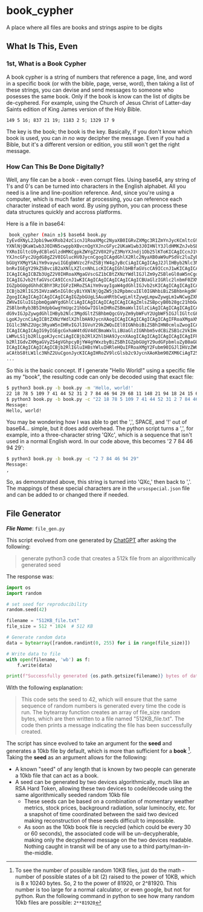# book_cypher
A place where all files are books and strings aspire to be digits


## What Is This, Even

### 1st, What is a Book Cypher
A book cypher is a string of numbers that reference a page, line, and word in a 
specific book (or with the bible, page, verse, word), then taking a list of 
these strings, you can devise and send messages to someone who posesses the same 
book. Only if the book is know can the list of digits be de-cyphered. For 
example, using the Church of Jesus Christ of Latter-day Saints edition of King 
James version of the Holy Bible. 

```
149 5 16; 837 21 19; 1183 2 5; 1329 17 9
```

The key is the book; the book is the key. Basically, if you don't know which 
book is used, you can _in no way_ decipher the message. Even if you had a 
Bible, but it's a different version or edition, you still won't get the right 
message.


### How Can This Be Done Digitally?
Well, any file can be a book - even corrupt files. Using base64, any string of 
1's and 0's can be turned into characters in the English alphabet. All you need 
is a line and line-position reference. And, since you're using a computer, 
which is much faster at processing, you can reference each character instead of 
each word. By using python, you can process these data structures quickly and 
accross platforms.

Here is a file in base64:
```bash
 book_cypher (main ±)$ base64 book.py 
IyEvdXNyL2Jpbi9weXRob24zCicnJ1RoaXMgc2NyaXB0IGRvZXMgc3R1ZmYnJycKCmltcG9ydCBi
YXNlNjQKaW1wb3J0IHN5cwppbXBvcnQgYXJncGFyc2UKaW1wb3J0IHNlY3JldHMKZnJvbSBvcy5w
YXRoIGltcG9ydCBleGlzdHMKCgpkZWYgZ2V0X2FyZ3MoYXJndj1Ob25lKToKICAgICcnJ1VzZXMg
YXJncGFyc2UgdG8gZ2V0IGlucHV0JycnCgogICAgdGhlX2Rlc2NyaXB0aW9uPSdVc2luZyBhIGZp
bGUgYXMgYSAiYm9vaywiIGEgbWVzc2FnZSBjYW4gJyBcCiAgICAgICAgJ2JlIHByb2Nlc3NlZCBp
bnRvIGEgY29kZSBvciB2aXNlLXZlcnNhLicKICAgIGhlbHBfaGVscCA9ICcnJ1wKICAgICAgICAg
ICAgICAgICBZb3UgZ2V0IHRoaXMgaGVscGZ1bCBtZXNzYWdlIGJlZm9yZSBleGl0aW5nCgonJycK
ICAgIGJvb2tfaGVscCA9ICcnJ1wKICAgICAgICAgICAgICAgICBUaGlzIGRlc2lnbmF0ZXMgdGhl
IGZpbGUgdGhhdCBhY3RzIGFzIHRoZSAiYm9vayIgaW4gdGhlIGJvb2sKICAgICAgICAgICAgICAg
ICBjb2RlIGJ5IHVzaW5nIGl0cyBiYXNlNjQgZW5jb2RpbmcuIEl0IGNhbiBiZSBhbnkgdHlwZSBv
ZgogICAgICAgICAgICAgICAgIGZpbGUgLSAuaHRtbCwgLmltZywgLmpwZywgLm1wNCwgZXRjLiBL
ZWVwIGluIG1pbmQgaWYgdGhlCiAgICAgICAgICAgICAgICAgZmlsZSBpcyB0b28gc21hbGwsIHRo
ZSBlbnRyb3B5IHdpbGwgYmUgc21hbGw7IGlmIHRoZSBmaWxlIGlzCiAgICAgICAgICAgICAgICAg
dG9vIGJpZywgdGhlIHByb2Nlc3MgdGltZSBhbmQgcGVyZm9ybWFuY2UgbWF5IGJlIGltcGFjdGVk
LgoKJycnCiAgICBtZXNzYWdlX2hlbHA9JycnXAogICAgICAgICAgICAgICAgIFRoaXMgaXMgdGhl
IG1lc3NhZ2Ugc3RyaW5nIHRvIGJlIGVuY29kZWQuIEl0IGNhbiBiZSBhIHN0cmluZwogICAgICAg
ICAgICAgICAgIG9yIGEgcGxhaW4tdGV4dCBmaWxlLiBUaGlzIGNhbm5vdCBiZSB1c2VkIHdpdGgg
LWMvLS1jb2RlLgoKJycnCiAgICBjb2RlX2hlbHA9JycnXAogICAgICAgICAgICAgICAgIFRoZSBj
b2RlIGdvZXMgaGVyZS4gVGhpcyBjYW4gYWxzbyBiZSBhIGZpbGUgY29udGFpbmluZyB0aGUKICAg
ICAgICAgICAgICAgICBjb2RlIGluIHBsYWluIHRleHQuIFRoaXMgY2Fubm90IGJlIHVzZWQgd2l0
aCAtbS8tLW1lc3NhZ2UuCgonJycKICAgIHRoZV9lcGlsb2c9JycnXAoKbm90ZXM6CiAgT25seSB0
...
```

So this is the basic concept. If I generate "Hello World!" using a specific 
file as my "book", the resulting code can only be decoded using that exact 
file:

```bash
$ python3 book.py -b book.py -m 'Hello, world!'
22 18 78 5 109 7 41 44 52 31 2 7 84 46 94 29 68 11 148 21 94 18 24 15 69 7 62 36 108 40 117 61 58 31 24 6 12 11
$ python3 book.py -b book.py -c "22 18 78 5 109 7 41 44 52 31 2 7 84 46 94 29 68 11 148 21 94 18 24 15 69 7 62 36 108 40 117 61 58 31 24 6 12 11"
Message:
Hello, world!
```

You may be wondering how I was able to get the ',', SPACE, and '!' out of 
base64... simple, but it does add overhead. The python script turns a ',', for 
example, into a three-character string 'QXc', which is a sequence that isn't 
used in a normal English word. In our code above, this becomes '2 7 84 46 94 29':

```bash
$ python3 book.py -b book.py -c "2 7 84 46 94 29"                                                                                    
Message:
,
```

So, as demonstrated above, this string is turned into 'QXc,' then back to ','. 
The mappings of these special characters are in the ```ursospecial.json``` 
file and can be added to or changed there if needed. 


## File Generator

***Flie Name***: `file_gen.py`

This script evolved from one generated by [ChatGPT](https://chat.openai.com/chat) after asking the following:
>generate python3 code that creates a 512k file from an algorithmically generated seed

The response was:
```python
import os
import random

# set seed for reproducibility
random.seed(42)

filename = "512KB_file.txt"
file_size = 512 * 1024  # 512 KB

# Generate random data
data = bytearray([random.randint(0, 255) for i in range(file_size)])

# Write data to file
with open(filename, 'wb') as f:
    f.write(data)

print(f"Successfully generated {os.path.getsize(filename)} bytes of data to file '{filename}'.")
```

With the following explanation:
>This code sets the seed to 42, which will ensure that the same sequence of
random numbers is generated every time the code is run. The bytearray function
creates an array of file_size random bytes, which are then written to a file
named "512KB_file.txt". The code then prints a message indicating the file has
been successfully created.

The script has since evolved to take an argument for the **seed** and generates a 
10kb file by default, which is more than sufficient for a **book** [^*]. Taking the 
**seed** as an argument allows for the following:

 - A known "seed" of any length that is known by two people can generate a 10kb file that can act as a book.
 - A seed can be generated by two devices algorithmically, much like an RSA Hard Token, allowing these two devices to code/decode using the same algorithmically seeded random 10kb file
   - These seeds can be based on a combination of momentary weather metrics, stock prices, background radiation, solar luminocity, etc. for a snapshot of time coordinated between the said two deviced making reconstruction of these seeds difficult to impossible.
   - As soon as the 10kb book file is recycled (which could be every 30 or 60 seconds), the associated code will be un-decypherable, making only the decyphered message on the two devices readable. Nothing caught in transit will be of any use to a third party/man-in-the-middle.


[^*]: To see the number of possible random 10KB files, just do the math - number of possible states of a bit (2) raised to the power of 10KB, which is 8 x 10240 bytes. So, 2 to the power of 81920, or 2^81920. This number is too large for a normal calculator, or even google, but not for python. Run the following command in python to see how many random 10kb files are possible: `2**81920`
